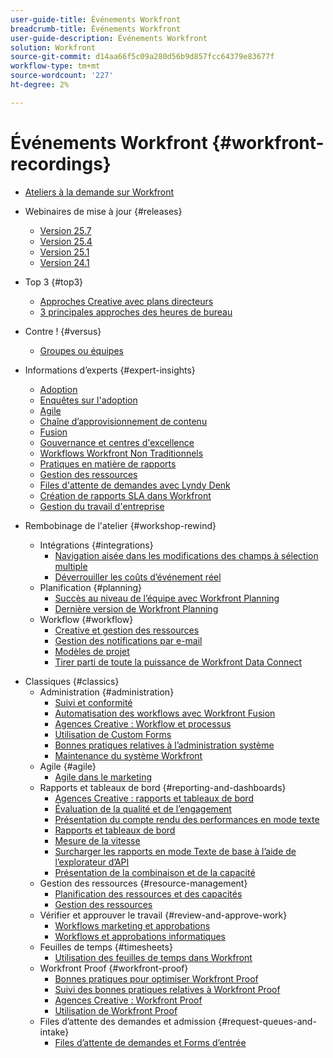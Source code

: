 ```yaml
---
user-guide-title: Événements Workfront
breadcrumb-title: Événements Workfront
user-guide-description: Événements Workfront
solution: Workfront
source-git-commit: d14aa66f5c09a280d56b9d857fcc64379e83677f
workflow-type: tm+mt
source-wordcount: '227'
ht-degree: 2%

---
```



# Événements Workfront {#workfront-recordings}

+ [Ateliers à la demande sur Workfront](overview.md)

+ Webinaires de mise à jour {#releases}
   + [Version 25.7](releases/25-7-release-webinar.md)
   + [Version 25.4](releases/25-4-release-webinar.md)
   + [Version 25.1](releases/25-1-release-webinar.md)
   + [Version 24.1](releases/24-1-release-webinar.md)
+ Top 3 {#top3}
   + [Approches Creative avec plans directeurs](top3/blueprints.md)
   + [3 principales approches des heures de bureau](top3/office-hours.md)
+ Contre ! {#versus}
   + [Groupes ou équipes](versus/groups-vs-teams.md)
+ Informations d’experts {#expert-insights}
   + [Adoption](expert-insights/adoption.md)
   + [Enquêtes sur l&#39;adoption](expert-insights/adoption-surveys.md)
   + [Agile](expert-insights/agile.md)
   + [Chaîne d’approvisionnement de contenu](expert-insights/content-supply-chain.md)
   + [Fusion](expert-insights/fusion.md)
   + [Gouvernance et centres d&#39;excellence](expert-insights/centers-of-excellence.md)
   + [Workflows Workfront Non Traditionnels](expert-insights/non-traditional-workfront-workflows.md)
   + [Pratiques en matière de rapports](expert-insights/reporting-practices.md)
   + [Gestion des ressources](expert-insights/resource-management.md)
   + [Files d&#39;attente de demandes avec Lyndy Denk](expert-insights/request-queues.md)
   + [Création de rapports SLA dans Workfront](expert-insights/sla-reporting.md)
   + [Gestion du travail d&#39;entreprise](expert-insights/enterprise-work-management.md)
+ Rembobinage de l&#39;atelier {#workshop-rewind}
   + Intégrations {#integrations}
      + [Navigation aisée dans les modifications des champs à sélection multiple](workshop-rewind/integrations/mulit-select-fields.md)
      + [Déverrouiller les coûts d’événement réel](workshop-rewind/integrations/event-costs.md)
   + Planification {#planning}
      + [Succès au niveau de l’équipe avec Workfront Planning](workshop-rewind/planning/team-success-workfront-planning.md)
      + [Dernière version de Workfront Planning](workshop-rewind/planning/workfront-planning.md)
   + Workflow {#workflow}
      + [Creative et gestion des ressources](classics/creative-ways-of-managing-resources.md)
      + [Gestion des notifications par e-mail](workshop-rewind/workflow/email-notifications.md)
      + [Modèles de projet](workshop-rewind/workflow/project-templates.md)
      + [Tirer parti de toute la puissance de Workfront Data Connect](workshop-rewind/workflow/data-connect.md)

<!--  + Planning {#planning}
  + Integrations {#integrations}
-->

+ Classiques {#classics}
   + Administration {#administration}
      + [Suivi et conformité](user-groups/audit-trails-and-compliance.md)
      + [Automatisation des workflows avec Workfront Fusion](user-groups/automating-workflows-with-workfront-fusion.md)
      + [Agences Creative : Workflow et processus](user-groups/creative-agencies-workflows-and-process.md)
      + [Utilisation de Custom Forms](user-groups/leveraging-custom-forms.md)
      + [Bonnes pratiques relatives à l’administration système](user-groups/system-admin-best-practices.md)
      + [Maintenance du système Workfront](user-groups/workfront-system-maintenance.md)
   + Agile {#agile}
      + [Agile dans le marketing](user-groups/agile-in-marketing.md)
   + Rapports et tableaux de bord {#reporting-and-dashboards}
      + [Agences Creative : rapports et tableaux de bord](user-groups/creative-agencies-reporting-and-dashboards.md)
      + [Évaluation de la qualité et de l’engagement](classics/gauging-quality-and-engagement.md)
      + [Présentation du compte rendu des performances en mode texte](classics/introduction-to-text-mode-reporting.md)
      + [Rapports et tableaux de bord](user-groups/reporting-and-dashboards.md)
      + [Mesure de la vitesse](classics/measuring-velocity.md)
      + [Surcharger les rapports en mode Texte de base à l’aide de l’explorateur d’API](classics/supercharge-basic-text-mode-reporting-using-the-api-explorer.md)
      + [Présentation de la combinaison et de la capacité](classics/understanding-mix-and-capacity.md)
   + Gestion des ressources {#resource-management}
      + [Planification des ressources et des capacités](user-groups/resource-and-capacity-planning.md)
      + [Gestion des ressources](user-groups/resource-management.md)
   + Vérifier et approuver le travail {#review-and-approve-work}
      + [Workflows marketing et approbations](user-groups/marketing-workflows-and-approvals.md)
      + [Workflows et approbations informatiques](user-groups/it-workflows-and-approvals.md)
   + Feuilles de temps {#timesheets}
      + [Utilisation des feuilles de temps dans Workfront](user-groups/utilizing-timesheets-in-workfront.md)
   + Workfront Proof {#workfront-proof}
      + [Bonnes pratiques pour optimiser Workfront Proof](classics/best-practices-to-maximize-workfront-proof.md)
      + [Suivi des bonnes pratiques relatives à Workfront Proof](classics/follow-up-to-workfront-proof-best-practices.md)
      + [Agences Creative : Workfront Proof](user-groups/creative-agencies-workfront-proof.md)
      + [Utilisation de Workfront Proof](user-groups/leveraging-workfront-proof.md)
   + Files d’attente des demandes et admission {#request-queues-and-intake}
      + [Files d’attente de demandes et Forms d’entrée](user-groups/request-queues-and-intake-forms.md)



